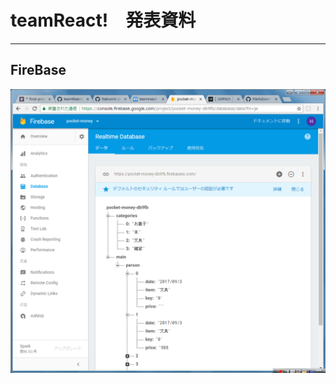# teamReact!　発表資料

---
## FireBase
![FireBase](https://github.com/acekk619/teamReact/blob/master/Picture/FireBase.png)


